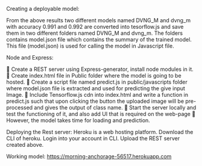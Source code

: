 Creating a deployable model:

From the above results two different models named DVNG_M and dvng_m with accuracy 0.991 and 0.992 are converted into tesorflow.js and save them in two different folders named DVNG_M and dvng_m. The folders contains model.json file which contains the summary of the trained model. This file (model.json) is used for calling the model in Javascript file.

Node and Express:

	Create a REST server using Express-generator, install node modules in it.
	Create index.html file in Public folder where the model is going to be hosted.
	Create a script file named predict.js in public/javascripts folder where model.json file is extracted and used for predicting the give input Image.
	Include Tensorflow.js cdn into index.html and write a function in predict.js such that upon clicking the button the uploaded image will be pre-processed and gives the output of class name.
	Start the server locally and test the functioning of it, and also add UI that is required on the web-page
	However, the model takes time for loading and prediction.

Deploying the Rest server:
Heroku is a web hosting platform. Download the CLI of heroku. Login into your account in CLI. Upload the REST server created above.

Working model: https://morning-anchorage-56517.herokuapp.com
